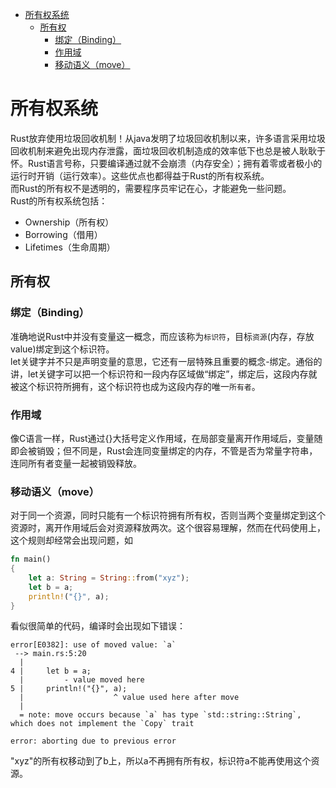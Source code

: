 <!-- TOC -->

- [所有权系统](#所有权系统)
    - [所有权](#所有权)
        - [绑定（Binding）](#绑定binding)
        - [作用域](#作用域)
        - [移动语义（move）](#移动语义move)

<!-- /TOC -->

# 所有权系统
Rust放弃使用垃圾回收机制！从java发明了垃圾回收机制以来，许多语言采用垃圾回收机制来避免出现内存泄露，面垃圾回收机制造成的效率低下也总是被人耿耿于怀。Rust语言号称，只要编译通过就不会崩溃（内存安全）；拥有着零或者极小的运行时开销（运行效率）。这些优点也都得益于Rust的所有权系统。  
而Rust的所有权不是透明的，需要程序员牢记在心，才能避免一些问题。  
Rust的所有权系统包括：
* Ownership（所有权）
* Borrowing（借用）
* Lifetimes（生命周期）

## 所有权
### 绑定（Binding）  
准确地说Rust中并没有变量这一概念，而应该称为`标识符`，目标`资源`(内存，存放value)绑定到这个标识符。  
let关键字并不只是声明变量的意思，它还有一层特殊且重要的概念-绑定。通俗的讲，let关键字可以把一个标识符和一段内存区域做“绑定”，绑定后，这段内存就被这个标识符所拥有，这个标识符也成为这段内存的唯一`所有者`。

### 作用域
像C语言一样，Rust通过{}大括号定义作用域，在局部变量离开作用域后，变量随即会被销毁；但不同是，Rust会连同变量绑定的内存，不管是否为常量字符串，连同所有者变量一起被销毁释放。

### 移动语义（move）
对于同一个资源，同时只能有一个标识符拥有所有权，否则当两个变量绑定到这个资源时，离开作用域后会对资源释放两次。这个很容易理解，然而在代码使用上，这个规则却经常会出现问题，如
```rust
fn main()
{
    let a: String = String::from("xyz");
    let b = a;
    println!("{}", a);
}
```
看似很简单的代码，编译时会出现如下错误：
```
error[E0382]: use of moved value: `a`
 --> main.rs:5:20
  |
4 |     let b = a;
  |         - value moved here
5 |     println!("{}", a);
  |                    ^ value used here after move
  |
  = note: move occurs because `a` has type `std::string::String`, which does not implement the `Copy` trait

error: aborting due to previous error
```
"xyz"的所有权移动到了b上，所以a不再拥有所有权，标识符a不能再使用这个资源。